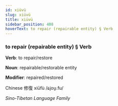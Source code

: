 ```yaml
---
id: xiüvü
slug: xiüvü
title: xiüvü
sidebar_position: 408
hoverText: to repair (repairable entity) § Verb
---
```


### to repair (repairable entity) § Verb

**Verb**: to repair/restore

**Noun**: repairable/restorable entity

**Modifier**: repaired/restored

Chinese 修復 xiūfù /ɕjou̯.fu/

*Sino-Tibetan Language Family*